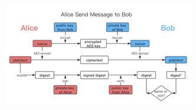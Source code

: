 ![secure communication](https://raw.githubusercontent.com/CrackedPoly/crackedpoly.github.io/images/img/2021/09/25/e5bee8a828196e2a4b481ff326f3bab8-secure_communication-678a2e.png)